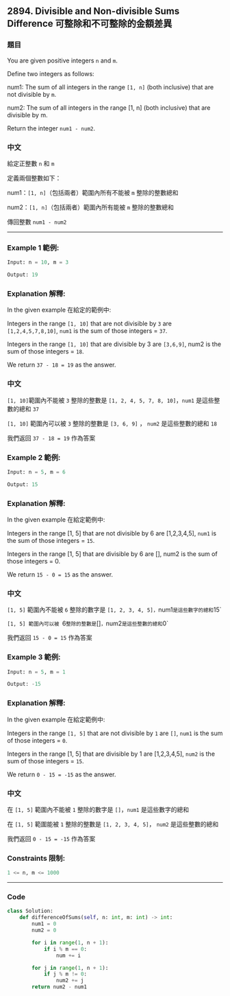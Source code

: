 ## 2894. Divisible and Non-divisible Sums Difference 可整除和不可整除的金額差異

### 題目

You are given positive integers `n` and `m`.

Define two integers as follows:

num1: The sum of all integers in the range `[1, n]` (both inclusive) that are not divisible by `m`.

num2: The sum of all integers in the range [1, n] (both inclusive) that are divisible by m.

Return the integer `num1 - num2`.

### 中文

給定正整數 `n` 和 `m`

定義兩個整數如下：

num1：`[1, n]`（包括兩者）範圍內所有不能被 `m` 整除的整數總和

num2：`[1, n]`（包括兩者）範圍內所有能被 `m` 整除的整數總和

傳回整數 `num1 - num2`

---

### Example 1 範例:

```py
Input: n = 10, m = 3

Output: 19
```

### Explanation 解釋:

In the given example 在給定的範例中:

Integers in the range `[1, 10]` that are not divisible by `3` are `[1,2,4,5,7,8,10]`, `num1` is the sum of those integers = `37`.

Integers in the range `[1, 10]` that are divisible by 3 are `[3,6,9]`, num2 is the sum of those integers = `18`.

We return `37 - 18 = 19` as the answer.

### 中文

`[1, 10]`範圍內不能被 `3` 整除的整數是 `[1, 2, 4, 5, 7, 8, 10]`，`num1` 是這些整數的總和 `37`

`[1, 10]` 範圍內可以被 `3` 整除的整數是 `[3, 6, 9]` ， `num2` 是這些整數的總和 `18`

我們返回 `37 - 18 = 19` 作為答案

### Example 2 範例:

```py
Input: n = 5, m = 6

Output: 15
```

### Explanation 解釋:

In the given example 在給定範例中:

Integers in the range [1, 5] that are not divisible by 6 are [1,2,3,4,5], `num1` is the sum of those integers = `15`.

Integers in the range [1, 5] that are divisible by 6 are [], num2 is the sum of those integers = 0.

We return `15 - 0 = 15` as the answer.

### 中文

`[1, 5]` 範圍內不能被 `6` 整除的數字是 `[1, 2, 3, 4, 5]，`num1`是這些數字的總和`15`

`[1, 5] 範圍內可以被 `6`整除的整數是`[]`，`num2`是這些整數的總和`0`

我們返回 `15 - 0 = 15` 作為答案

### Example 3 範例:

```py
Input: n = 5, m = 1

Output: -15
```

### Explanation 解釋:

In the given example 在給定範例中:

Integers in the range `[1, 5]` that are not divisible by `1` are `[]`, `num1` is the sum of those integers = `0`.

Integers in the range [1, 5] that are divisible by 1 are [1,2,3,4,5], `num2` is the sum of those integers = `15`.

We return `0 - 15 = -15` as the answer.

### 中文

在 `[1, 5]` 範圍內不能被 `1` 整除的數字是 `[]`，`num1` 是這些數字的總和

在 `[1, 5]` 範圍能被 `1` 整除的整數是 `[1, 2, 3, 4, 5]`， `num2` 是這些整數的總和

我們返回 `0 - 15 = -15` 作為答案

### Constraints 限制:

```py
1 <= n, m <= 1000
```

---

### Code

```py
class Solution:
    def differenceOfSums(self, n: int, m: int) -> int:
        num1 = 0
        num2 = 0

        for i in range(1, n + 1):
            if i % m == 0:
                num += i

        for j in range(1, n + 1):
            if j % m != 0:
                num2 += j
        return num2 - num1
```